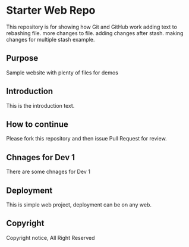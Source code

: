 # Starter Web Repo

This repository is for showing how Git and GitHub work
adding text to rebashing file. more changes to file.
adding changes after stash.
making changes for multiple stash example.

## Purpose

Sample website with plenty of files for demos

## Introduction
This is the introduction text.

## How to continue

Please fork this repository and then issue Pull Request for review.

## Chnages for Dev 1
There are some chnages for Dev 1

## Deployment
This is simple web project, deployment can be on any web.

## Copyright

Copyright notice, All Right Reserved
